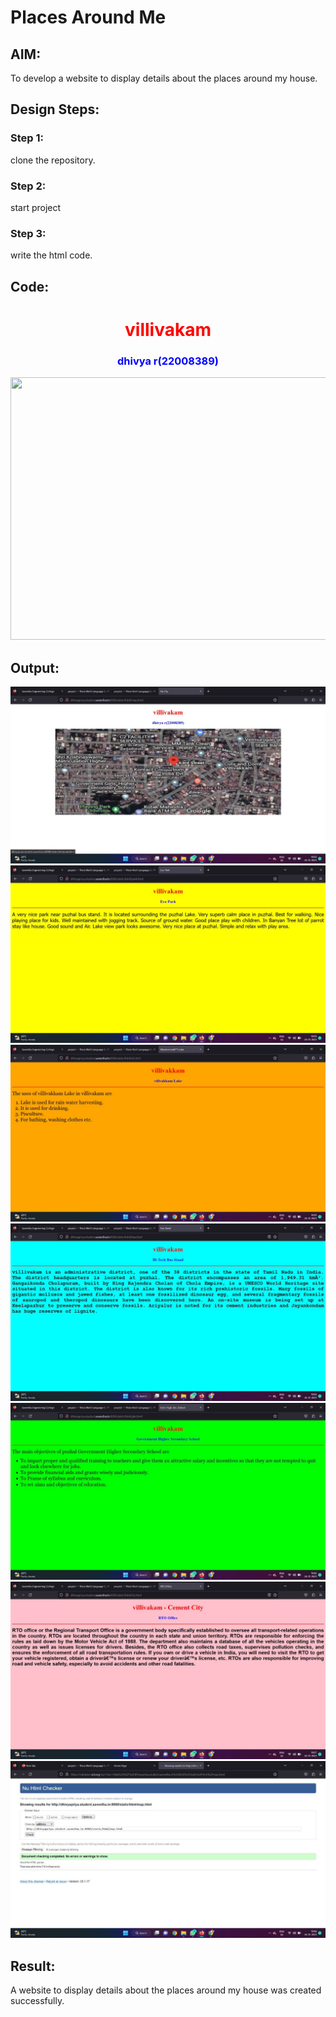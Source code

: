 # Places Around Me
## AIM:
To develop a website to display details about the places around my house.

## Design Steps:

### Step 1:
clone the repository.
### Step 2:
start project
### Step 3:
write the html code.
## Code:
<!DOCTYPE html>
<html lang="en">
<head>
<title>My City</title>
</head>
<body>
<h1 align="center">
<font color="red"><b>villivakam</b></font>
</h1>
<h3 align="center">
<font color="blue"><b>dhivya r(22008389)</b></font>
</h3>
<center>
<img src="/static/images/map.png.jpg" usemap="#MyCity" height="420" width="1100">
<map name="MyCity">
<area shape="circle" coords="" href="/static/html/ghs.html" title="Govt. Higher Secondary School">
<area shape="rectangle" coords="490,150,870,320" href="/static/html/rto.html" title="RTO Office">
<area shape="circle" coords="400,350,50" href="/static/html/vk.html" title="Puzhal Lake">
<area shape="circle" coords="400,200,75" href="/static/html/bus.html" title="Hi-Tech Bus Stand">
<area shape="rectangle" coords="" href="/static/html/park.html" title="Eco-Park">
</map>
</center>
</body>
</html>

## Output:
![m1](./images/m1.jpeg)
![m2](./images/m2.jpeg)
![m3](./images/m3.jpeg)
![m4](./images/m4.jpeg)
![m5](./images/m5.jpeg)
![m6](./images/m6.jpeg)
![m7](./images/m7.jpeg)

## Result:
A website to display details about the places around my house was created successfully.